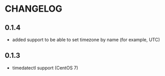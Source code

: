 # CHANGELOG

## 0.1.4

* added support to be able to set timezone by name (for example, UTC)

## 0.1.3

* timedatectl support (CentOS 7)
